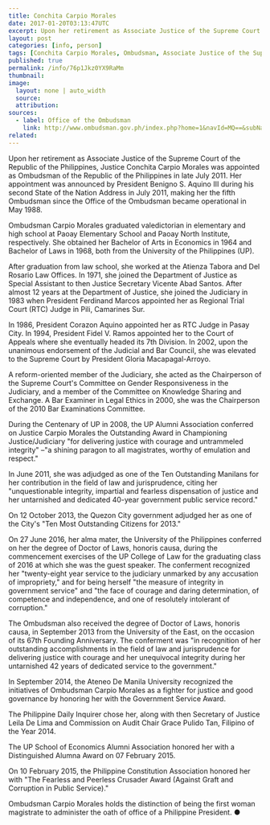```yaml
---
title: Conchita Carpio Morales
date: 2017-01-20T03:13:47UTC
excerpt: Upon her retirement as Associate Justice of the Supreme Court of the Republic of the Philippines, Justice Conchita Carpio Morales was appointed as Ombudsman of the Republic of the Philippines in late July 2011.
layout: post
categories: [info, person]
tags: [Conchita Carpio Morales, Ombudsman, Associate Justice of the Supreme Court]
published: true
permalink: /info/76p1Jkz0YX9RaMm
thumbnail:
image:
  layout: none | auto_width
  source: 
  attribution: 
sources:
  - label: Office of the Ombudsman
    link: http://www.ombudsman.gov.ph/index.php?home=1&navId=MQ==&subNavId=ODI=
related:
---
```


Upon her retirement as Associate Justice of the Supreme Court of the Republic of the Philippines, Justice Conchita Carpio Morales was appointed as Ombudsman of the Republic of the Philippines in late July 2011. Her appointment was announced by President Benigno S. Aquino III during his second State of the Nation Address in July 2011, making her the fifth Ombudsman since the Office of the Ombudsman became operational in May 1988.

Ombudsman Carpio Morales graduated valedictorian in elementary and high school at Paoay Elementary School and Paoay North Institute, respectively. She obtained her Bachelor of Arts in Economics in 1964 and Bachelor of Laws in 1968, both from the University of the Philippines (UP).

After graduation from law school, she worked at the Atienza Tabora and Del Rosario Law Offices. In 1971, she joined the Department of Justice as Special Assistant to then Justice Secretary Vicente Abad Santos. After almost 12 years at the Department of Justice, she joined the Judiciary in 1983 when President Ferdinand Marcos appointed her as Regional Trial Court (RTC) Judge in Pili, Camarines Sur.

In 1986, President Corazon Aquino appointed her as RTC Judge in Pasay City. In 1994, President Fidel V. Ramos appointed her to the Court of Appeals where she eventually headed its 7th Division. In 2002, upon the unanimous endorsement of the Judicial and Bar Council, she was elevated to the Supreme Court by President Gloria Macapagal-Arroyo.

A reform-oriented member of the Judiciary, she acted as the Chairperson of the Supreme Court's Committee on Gender Responsiveness in the Judiciary, and a member of the Committee on Knowledge Sharing and Exchange. A Bar Examiner in Legal Ethics in 2000, she was the Chairperson of the 2010 Bar Examinations Committee.

During the Centenary of UP in 2008, the UP Alumni Association conferred on Justice Carpio Morales the Outstanding Award in Championing Justice/Judiciary "for delivering justice with courage and untrammeled integrity" –"a shining paragon to all magistrates, worthy of emulation and respect."

In June 2011, she was adjudged as one of the Ten Outstanding Manilans for her contribution in the field of law and jurisprudence, citing her "unquestionable integrity, impartial and fearless dispensation of justice and her untarnished and dedicated 40-year government public service record."

On 12 October 2013, the Quezon City government adjudged her as one of the City's "Ten Most Outstanding Citizens for 2013."

On 27 June 2016, her alma mater, the University of the Philippines conferred on her the degree of Doctor of Laws, honoris causa, during the commencement exercises of the UP College of Law for the graduating class of 2016 at which she was the guest speaker. The conferment recognized her "twenty-eight year service to the judiciary unmarked by any accusation of impropriety," and for being herself "the measure of integrity in government service" and "the face of courage and daring determination, of competence and independence, and one of resolutely intolerant of corruption."

The Ombudsman also received the degree of Doctor of Laws, honoris causa, in September 2013 from the University of the East, on the occasion of its 67th Founding Anniversary. The conferment was "in recognition of her outstanding accomplishments in the field of law and jurisprudence for delivering justice with courage and her unequivocal integrity during her untarnished 42 years of dedicated service to the government."

In September 2014, the Ateneo De Manila University recognized the initiatives of Ombudsman Carpio Morales as a fighter for justice and good governance by honoring her with the Government Service Award.

The Philippine Daily Inquirer chose her, along with then Secretary of Justice Leila De Lima and Commission on Audit Chair Grace Pulido Tan, Filipino of the Year 2014.

The UP School of Economics Alumni Association honored her with a Distinguished Alumna Award on 07 February 2015.

On 10 February 2015, the Philippine Constitution Association honored her with "The Fearless and Peerless Crusader Award (Against Graft and Corruption in Public Service)."

Ombudsman Carpio Morales holds the distinction of being the first woman magistrate to administer the oath of office of a Philippine President.
&#x25cf;
